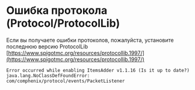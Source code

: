 # Ошибка протокола (Protocol/ProtocolLib)

 Если вы получаете ошибки протоколов, пожалуйста, установите последнюю версию ProtocolLib [https://www.spigotmc.org/resources/protocollib.1997/](https://www.spigotmc.org/resources/protocollib.1997/)

```text
Error occurred while enabling ItemsAdder v1.1.16 (Is it up to date?)
java.lang.NoClassDefFoundError: com/comphenix/protocol/events/PacketListener
```



